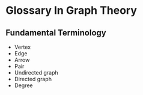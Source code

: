 # Glossary In Graph Theory

## Fundamental Terminology

- Vertex
- Edge
- Arrow
- Pair
- Undirected graph
- Directed graph
- Degree
